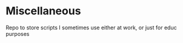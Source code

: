 Miscellaneous
=============

Repo to store scripts I sometimes use either at work, or just for educ purposes